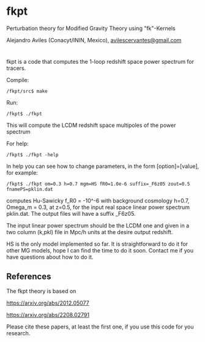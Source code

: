 # fkpt
Perturbation theory for Modified Gravity Theory using "fk"-Kernels


Alejandro Aviles (Conacyt/ININ, Mexico),
avilescervantes@gmail.com

#

fkpt is a code that computes the 1-loop redshift space power spectrum for tracers. 


Compile:

```
/fkpt/src$ make
```

Run: 

```
/fkpt$ ./fkpt
```
This will compute the LCDM redshift space multipoles of the power spectrum

For help:

```
/fkpt$ ./fkpt -help
```


In help you can see how to change parameters, in the form [option]=[value], for example:

```
/fkpt$ ./fkpt om=0.3 h=0.7 mgm=HS fR0=1.0e-6 suffix=_F6z05 zout=0.5 fnamePS=pklin.dat
```

computes Hu-Sawicky f_R0 = -10^-6 with background cosmology h=0.7, Omega_m = 0.3, at z=0.5, for the input real space linear power spectrum pklin.dat. The output files will have a suffix _F6z05. 

The input linear power spectrum should be the LCDM one and given in a two column (k,pkl) file in Mpc/h units at the desire output redshift.

HS is the only model implemented so far. It is straightforward to do it for other MG models, hope I can find the time to do it soon. Contact me if you have questions about how to do it.

## References

The fkpt theory is based on 

https://arxiv.org/abs/2012.05077

https://arxiv.org/abs/2208.02791

Please cite these papers, at least the first one, if you use this code for you research.


